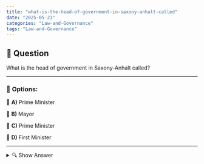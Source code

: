 ```yaml
---
title: "what-is-the-head-of-government-in-saxony-anhalt-called"
date: "2025-05-23"
categories: "Law-and-Governance"
tags: "Law-and-Governance"
---
```


## 📌 **Question**

What is the head of government in Saxony-Anhalt called?



---

### 📝 **Options:**

🔘 **A)** Prime Minister

🔘 **B)** Mayor

🔘 **C)** Prime Minister

🔘 **D)** First Minister

---

<details>
  <summary>🔍 Show Answer</summary>

  <p>
💡  <b>Correct Answer:</b>  c
  </p>
  <p>
    📖<b>Explanation:</b>
    
  </p>
</details>
